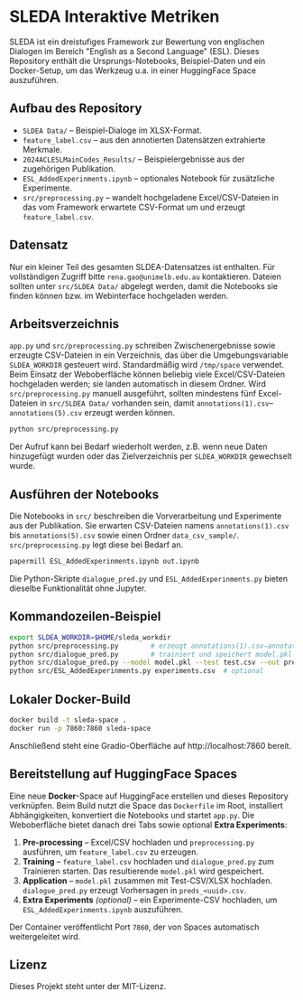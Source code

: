 # SLEDA Interaktive Metriken

SLEDA ist ein dreistufiges Framework zur Bewertung von englischen Dialogen im Bereich "English as a Second Language" (ESL). Dieses Repository enthält die Ursprungs-Notebooks, Beispiel-Daten und ein Docker-Setup, um das Werkzeug u.a. in einer HuggingFace Space auszuführen.

## Aufbau des Repository

- `SLDEA Data/` – Beispiel-Dialoge im XLSX-Format.
- `feature_label.csv` – aus den annotierten Datensätzen extrahierte Merkmale.
- `2024ACLESLMainCodes_Results/` – Beispielergebnisse aus der zugehörigen Publikation.
- `ESL_AddedExperinments.ipynb` – optionales Notebook für zusätzliche Experimente.
- `src/preprocessing.py` – wandelt hochgeladene Excel/CSV-Dateien in das vom Framework erwartete CSV-Format um und erzeugt `feature_label.csv`.

## Datensatz

Nur ein kleiner Teil des gesamten SLDEA-Datensatzes ist enthalten. Für vollständigen Zugriff bitte `rena.gao@unimelb.edu.au` kontaktieren. Dateien sollten unter `src/SLDEA Data/` abgelegt werden, damit die Notebooks sie finden können bzw. im Webinterface hochgeladen werden.

## Arbeitsverzeichnis

`app.py` und `src/preprocessing.py` schreiben Zwischenergebnisse sowie erzeugte CSV-Dateien in ein Verzeichnis, das über die Umgebungsvariable `SLDEA_WORKDIR` gesteuert wird. Standardmäßig wird `/tmp/space` verwendet. Beim Einsatz der Weboberfläche können beliebig viele Excel/CSV-Dateien hochgeladen werden; sie landen automatisch in diesem Ordner. Wird `src/preprocessing.py` manuell ausgeführt, sollten mindestens fünf Excel-Dateien in `src/SLDEA Data/` vorhanden sein, damit `annotations(1).csv`–`annotations(5).csv` erzeugt werden können.

```bash
python src/preprocessing.py
```

Der Aufruf kann bei Bedarf wiederholt werden, z.B. wenn neue Daten hinzugefügt wurden oder das Zielverzeichnis per `SLDEA_WORKDIR` gewechselt wurde.

## Ausführen der Notebooks

Die Notebooks in `src/` beschreiben die Vorverarbeitung und Experimente aus der Publikation. Sie erwarten CSV-Dateien namens `annotations(1).csv` bis `annotations(5).csv` sowie einen Ordner `data_csv_sample/`. `src/preprocessing.py` legt diese bei Bedarf an.

```bash
papermill ESL_AddedExperinments.ipynb out.ipynb
```

Die Python-Skripte `dialogue_pred.py` und `ESL_AddedExperinments.py` bieten dieselbe Funktionalität ohne Jupyter.

## Kommandozeilen-Beispiel

```bash
export SLDEA_WORKDIR=$HOME/sleda_workdir
python src/preprocessing.py        # erzeugt annotations(1).csv–annotations(5).csv und feature_label.csv
python src/dialogue_pred.py        # trainiert und speichert model.pkl
python src/dialogue_pred.py --model model.pkl --test test.csv --out preds.csv
python src/ESL_AddedExperinments.py experiments.csv  # optional
```

## Lokaler Docker-Build

```bash
docker build -t sleda-space .
docker run -p 7860:7860 sleda-space
```

Anschließend steht eine Gradio-Oberfläche auf http://localhost:7860 bereit.

## Bereitstellung auf HuggingFace Spaces

Eine neue **Docker**-Space auf HuggingFace erstellen und dieses Repository verknüpfen. Beim Build nutzt die Space das `Dockerfile` im Root, installiert Abhängigkeiten, konvertiert die Notebooks und startet `app.py`. Die Weboberfläche bietet danach drei Tabs sowie optional **Extra Experiments**:

1. **Pre-processing** – Excel/CSV hochladen und `preprocessing.py` ausführen, um `feature_label.csv` zu erzeugen.
2. **Training** – `feature_label.csv` hochladen und `dialogue_pred.py` zum Trainieren starten. Das resultierende `model.pkl` wird gespeichert.
3. **Application** – `model.pkl` zusammen mit Test-CSV/XLSX hochladen. `dialogue_pred.py` erzeugt Vorhersagen in `preds_<uuid>.csv`.
4. **Extra Experiments** *(optional)* – ein Experimente-CSV hochladen, um `ESL_AddedExperinments.ipynb` auszuführen.

Der Container veröffentlicht Port `7860`, der von Spaces automatisch weitergeleitet wird.

## Lizenz

Dieses Projekt steht unter der MIT-Lizenz.
